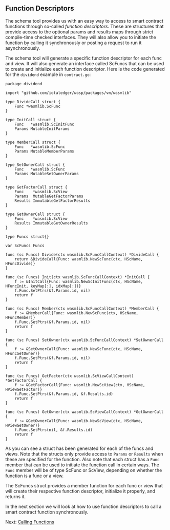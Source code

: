 ## Function Descriptors

The schema tool provides us with an easy way to access to smart contract functions through
so-called _function descriptors_. These are structures that provide access to the optional
params and results maps through strict compile-time checked interfaces. They will also
allow you to initiate the function by calling it synchronously or posting a request to run
it asynchronously.

The schema tool will generate a specific function descriptor for each func and view. It
will also generate an interface called ScFuncs that can be used to create and initialize
each function descriptor. Here is the code generated for the `dividend` example
in `contract.go`:

```golang
package dividend

import "github.com/iotaledger/wasp/packages/vm/wasmlib"

type DivideCall struct {
	Func *wasmlib.ScFunc
}

type InitCall struct {
	Func   *wasmlib.ScInitFunc
	Params MutableInitParams
}

type MemberCall struct {
	Func   *wasmlib.ScFunc
	Params MutableMemberParams
}

type SetOwnerCall struct {
	Func   *wasmlib.ScFunc
	Params MutableSetOwnerParams
}

type GetFactorCall struct {
	Func    *wasmlib.ScView
	Params  MutableGetFactorParams
	Results ImmutableGetFactorResults
}

type GetOwnerCall struct {
	Func    *wasmlib.ScView
	Results ImmutableGetOwnerResults
}

type Funcs struct{}

var ScFuncs Funcs

func (sc Funcs) Divide(ctx wasmlib.ScFuncCallContext) *DivideCall {
	return &DivideCall{Func: wasmlib.NewScFunc(ctx, HScName, HFuncDivide)}
}

func (sc Funcs) Init(ctx wasmlib.ScFuncCallContext) *InitCall {
	f := &InitCall{Func: wasmlib.NewScInitFunc(ctx, HScName, HFuncInit, keyMap[:], idxMap[:])}
	f.Func.SetPtrs(&f.Params.id, nil)
	return f
}

func (sc Funcs) Member(ctx wasmlib.ScFuncCallContext) *MemberCall {
	f := &MemberCall{Func: wasmlib.NewScFunc(ctx, HScName, HFuncMember)}
	f.Func.SetPtrs(&f.Params.id, nil)
	return f
}

func (sc Funcs) SetOwner(ctx wasmlib.ScFuncCallContext) *SetOwnerCall {
	f := &SetOwnerCall{Func: wasmlib.NewScFunc(ctx, HScName, HFuncSetOwner)}
	f.Func.SetPtrs(&f.Params.id, nil)
	return f
}

func (sc Funcs) GetFactor(ctx wasmlib.ScViewCallContext) *GetFactorCall {
	f := &GetFactorCall{Func: wasmlib.NewScView(ctx, HScName, HViewGetFactor)}
	f.Func.SetPtrs(&f.Params.id, &f.Results.id)
	return f
}

func (sc Funcs) GetOwner(ctx wasmlib.ScViewCallContext) *GetOwnerCall {
	f := &GetOwnerCall{Func: wasmlib.NewScView(ctx, HScName, HViewGetOwner)}
	f.Func.SetPtrs(nil, &f.Results.id)
	return f
}
```

As you can see a struct has been generated for each of the funcs and views. Note that the
structs only provide access to `Params` or `Results` when these are specified for the
function. Also note that each struct has a `Func` member that can be used to initiate the
function call in certain ways. The `Func` member will be of type ScFunc or ScView,
depending on whether the function is a func or a view.

The ScFuncs struct provides a member function for each func or view that will create their
respective function descriptor, initialize it properly, and returns it.

In the next section we will look at how to use function descriptors to call a smart
contract function synchronously.

Next: [Calling Functions](call.md)

